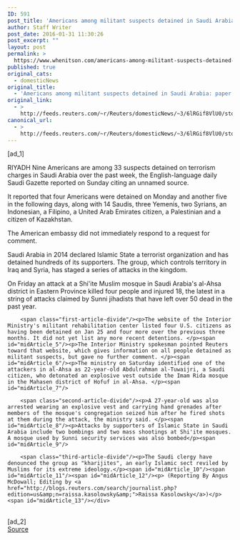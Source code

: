 ```yaml
---
ID: 591
post_title: 'Americans among militant suspects detained in Saudi Arabia: paper'
author: Staff Writer
post_date: 2016-01-31 11:30:26
post_excerpt: ""
layout: post
permalink: >
  https://www.whenitson.com/americans-among-militant-suspects-detained-in-saudi-arabia-paper-2/
published: true
original_cats:
  - domesticNews
original_title:
  - 'Americans among militant suspects detained in Saudi Arabia: paper'
original_link:
  - >
    http://feeds.reuters.com/~r/Reuters/domesticNews/~3/6lRGif8VlU0/story01.htm
canonical_url:
  - >
    http://feeds.reuters.com/~r/Reuters/domesticNews/~3/6lRGif8VlU0/story01.htm
---
```

 [ad_1]
<br><div id="articleText">
<span id="midArticle_start"/>

<span class="focusParagraph" readability="4"><p><span class="articleLocation">RIYADH</span> Nine Americans are among 33 suspects detained on terrorism charges in Saudi Arabia over the past week, the English-language daily Saudi Gazette reported on Sunday citing an unnamed source. </p></span><span id="midArticle_0"/><p>It reported that four Americans were detained on Monday and another five in the following days, along with 14 Saudis, three Yemenis, two Syrians, an Indonesian, a Filipino, a United Arab Emirates citizen, a Palestinian and a citizen of Kazakhstan.</p><span id="midArticle_1"/><p>The American embassy did not immediately respond to a request for comment.</p><span id="midArticle_2"/><p>Saudi Arabia in 2014 declared Islamic State a terrorist organization and has detained hundreds of its supporters. The group, which controls territory in Iraq and Syria, has staged a series of attacks in the kingdom.  </p><span id="midArticle_3"/><p>On Friday an attack at a Shi'ite Muslim mosque in Saudi Arabia's al-Ahsa district in Eastern Province killed four people and injured 18, the latest in a string of attacks claimed by Sunni jihadists that have left over 50 dead in the past year. </p><span id="midArticle_4"/>
        
        <span class="first-article-divide"/><p>The website of the Interior Ministry's militant rehabilitation center listed four U.S. citizens as having been detained on Jan 25 and four more over the previous three months. It did not yet list any more recent detentions. </p><span id="midArticle_5"/><p>The Interior Ministry spokesman pointed Reuters toward that website, which gives information on all people detained as militant suspects, but gave no further comment. </p><span id="midArticle_6"/><p>The ministry on Saturday identified one of the attackers in al-Ahsa as 22-year-old Abdulrahman al-Tuwaijri, a Saudi citizen, who detonated an explosive vest outside the Imam Rida mosque in the Mahasen district of Hofuf in al-Ahsa. </p><span id="midArticle_7"/>
        
        <span class="second-article-divide"/><p>A 27-year-old was also arrested wearing an explosive vest and carrying hand grenades after members of the mosque's congregation seized him after he fired shots at them during the attack, the ministry said. </p><span id="midArticle_8"/><p>Attacks by supporters of Islamic State in Saudi Arabia include two bombings and two mass shootings at Shi'ite mosques. A mosque used by Sunni security services was also bombed</p><span id="midArticle_9"/>
        
        <span class="third-article-divide"/><p>The Saudi clergy have denounced the group as "kharijites", an early Islamic sect reviled by Muslims for its extreme ideology.</p><span id="midArticle_10"/><span id="midArticle_11"/><span id="midArticle_12"/><p> (Reporting By Angus McDowall; Editing by <a href="http://blogs.reuters.com/search/journalist.php?edition=us&amp;n=raissa.kasolowsky&amp;">Raissa Kasolowsky</a>)</p><span id="midArticle_13"/></div>
<br>[ad_2]
<br><a href="http://feeds.reuters.com/~r/Reuters/domesticNews/~3/6lRGif8VlU0/story01.htm">Source </a>